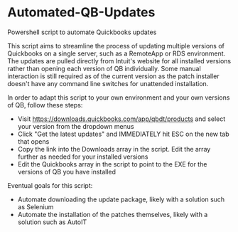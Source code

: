 # Automated-QB-Updates
Powershell script to automate Quickbooks updates

This script aims to streamline the process of updating multiple versions of Quickbooks on a single server, such as a RemoteApp or RDS environment. The updates are pulled directly from Intuit's website for all installed versions rather than opening each version of QB individually. Some manual interaction is still required as of the current version as the patch installer doesn't have any command line switches for unattended installation. 

In order to adapt this script to your own environment and your own versions of QB, follow these steps:
* Visit https://downloads.quickbooks.com/app/qbdt/products and select your version from the dropdown menus
* Click "Get the latest updates" and IMMEDIATELY hit ESC on the new tab that opens
* Copy the link into the Downloads array in the script. Edit the array further as needed for your installed versions
* Edit the Quickbooks array in the script to point to the EXE for the versions of QB you have installed

Eventual goals for this script:
* Automate downloading the update package, likely with a solution such as Selenium
* Automate the installation of the patches themselves, likely with a solution such as AutoIT
